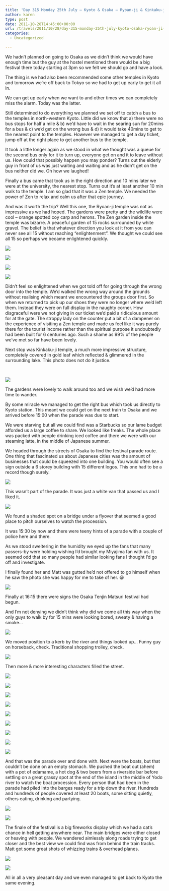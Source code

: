 ```yaml
---
title: 'Day 315 Monday 25th July – Kyoto & Osaka – Ryoan-ji & Kinkaku-ji temples + Tenjin Matsuri festival'
author: karen
type: post
date: 2011-10-28T14:45:00+00:00
url: /travels/2011/10/28/day-315-monday-25th-july-kyoto-osaka-ryoan-ji-kinkaku-ji-temples-tenjin-matsuri-festival/
categories:
  - Uncategorized

---
```

We hadn’t planned on going to Osaka as we didn’t think we would have enough time but the guy at the hostel mentioned there would be a big festival there today starting at 3pm so we felt we should go and have a look.

The thing is we had also been recommended some other temples in Kyoto and tomorrow we’re off back to Tokyo so we had to get up early to get it all in.

We can get up early when we want to and other times we can completely miss the alarm. Today was the latter.

Still determined to do everything we planned we set off to catch a bus to the temples in north-western Kyoto. Little did we know that a) there were no bus stops for half a mile & b) we’d have to wait in the searing sun for 20mins for a bus & c) we’d get on the wrong bus & d) it would take 40mins to get to the nearest point to the temples. However we managed to get a day ticket, jump off at the right place to get another bus to the temple.

It took a little longer again as we stood in what we thought was a queue for the second bus only for it to turn up, everyone get on and it to leave without us. How could that possibly happen you may ponder? Turns out the elderly guy in front of us was just waiting and waiting and as he didn’t get on the bus neither did we. Oh how we laughed!

Finally a bus came that took us in the right direction and 10 mins later we were at the university, the nearest stop. Turns out it’s at least another 10 min walk to the temple. I am so glad that it was a Zen temple. We needed the power of Zen to relax and calm us after that epic journey.

And was it worth the trip? Well this one, the Ryoan-ji temple was not as impressive as we had hoped. The gardens were pretty and the wildlife were cool – orange spotted coy carp and herons. The Zen garden inside the temple was bizarre. A peaceful garden of 15 rocks surrounded by white gravel. The belief is that whatever direction you look at it from you can never see all 15 without reaching “enlightenment”. We thought we could see all 15 so perhaps we became enlightened quickly.

![](/travels-wp-content/uploads/2011/10/P1080585.jpg)

![](/travels-wp-content/uploads/2011/10/IMG_9526.jpg)

![](/travels-wp-content/uploads/2011/10/IMG_9532.jpg)

![](/travels-wp-content/uploads/2011/10/IMG_9537.jpg)

Didn’t feel so enlightened when we got told off for going through the wrong door into the temple. We’d walked the wrong way around the grounds without realising which meant we encountered the groups door first. So when we returned to pick up our shoes they were no longer where we’d left them. Instead they were on full display in the naughty corner. How disgraceful were we not giving in our ticket we’d paid a ridiculous amount for at the gate. The stroppy lady on the counter put a bit of a dampener on the experience of visiting a Zen temple and made us feel like it was purely there for the tourist income rather than the spiritual purpose it undoubtedly had been built for 6 centuries ago. Such a shame as 99% of the people we’ve met so far have been lovely.

Next stop was Kinkaku-ji temple, a much more impressive structure, completely covered in gold leaf which reflected & glimmered in the surrounding lake. This photo does not do it justice.

&nbsp;

![](/travels-wp-content/uploads/2011/10/IMG_9545.jpg)

The gardens were lovely to walk around too and we wish we’d had more time to wander.

By some miracle we managed to get the right bus which took us directly to Kyoto station. This meant we could get on the next train to Osaka and we arrived before 15:00 when the parade was due to start.

We were starving but all we could find was a Starbucks so our lame budget afforded us a large coffee to share. We looked like freaks. The whole place was packed with people drinking iced coffee and there we were with our steaming latte, in the middle of Japanese summer.

We headed through the streets of Osaka to find the festival parade route. One thing that fascinated us about Japanese cities was the amount of businesses that could be squeezed into one building. You would often see a sign outside a 6 storey building with 15 different logos. This one had to be a record though surely.

![](/travels-wp-content/uploads/2011/10/P1080609.jpg)

This wasn’t part of the parade. It was just a white van that passed us and I liked it.

![](/travels-wp-content/uploads/2011/10/P1080611.jpg)

We found a shaded spot on a bridge under a flyover that seemed a good place to pitch ourselves to watch the procession.

It was 15:30 by now and there were teeny hints of a parade with a couple of police here and there.

As we stood sweltering in the humidity we eyed up the fans that many passers-by were holding wishing I’d brought my Miyajima fan with us. It seemed odd that so many people had similar looking fans I thought I’d go off and investigate.

I finally found her and Matt was gutted he’d not offered to go himself when he saw the photo she was happy for me to take of her. 😀

![](/travels-wp-content/uploads/2011/10/P1080614.jpg)

Finally at 16:15 there were signs the Osaka Tenjin Matsuri festival had begun.

And I’m not denying we didn’t think why did we come all this way when the only guys to walk by for 15 mins were looking bored, sweaty & having a smoke…

![](/travels-wp-content/uploads/2011/10/IMG_9560.jpg)

We moved position to a kerb by the river and things looked up… Funny guy on horseback, check. Traditional shopping trolley, check.

![](/travels-wp-content/uploads/2011/10/IMG_9577.jpg)

Then more & more interesting characters filled the street.

![](/travels-wp-content/uploads/2011/10/P1080620.jpg)

![](/travels-wp-content/uploads/2011/10/IMG_9581.jpg)

![](/travels-wp-content/uploads/2011/10/IMG_9590.jpg)

![](/travels-wp-content/uploads/2011/10/IMG_9596.jpg)

![](/travels-wp-content/uploads/2011/10/P1080637.jpg)

![](/travels-wp-content/uploads/2011/10/IMG_9610.jpg)

![](/travels-wp-content/uploads/2011/10/IMG_9615.jpg)

![](/travels-wp-content/uploads/2011/10/IMG_9632.jpg)

![](/travels-wp-content/uploads/2011/10/P1080653.jpg)

And that was the parade over and done with. Next were the boats, but that couldn’t be done on an empty stomach. We pushed the boat out (ahem) with a pot of edamame, a hot dog & two beers from a riverside bar before settling on a great grassy spot at the end of the island in the middle of Yodo river to watch the boat procession. Every person that had been in the parade had piled into the barges ready for a trip down the river. Hundreds and hundreds of people covered at least 20 boats, some sitting quietly, others eating, drinking and partying.

![](/travels-wp-content/uploads/2011/10/IMG_9660.jpg)

![](/travels-wp-content/uploads/2011/10/IMG_9662.jpg)

The finale of the festival is a big fireworks display which we had a cat’s chance in hell getting anywhere near. The main bridges were either closed or heaving with people. We wandered aimlessly along roads trying to get closer and the best view we could find was from behind the train tracks. Matt got some great shots of whizzing trains & overhead planes.

![](/travels-wp-content/uploads/2011/10/IMG_9681.jpg)

![](/travels-wp-content/uploads/2011/10/IMG_9689.jpg)

All in all a very pleasant day and we even managed to get back to Kyoto the same evening.

 [1]: http://www.mattburns.co.uk/travels/wp-content/uploads/2011/10/P1080585.jpg
 [2]: http://www.mattburns.co.uk/travels/wp-content/uploads/2011/10/IMG_9526.jpg
 [3]: http://www.mattburns.co.uk/travels/wp-content/uploads/2011/10/IMG_9532.jpg
 [4]: http://www.mattburns.co.uk/travels/wp-content/uploads/2011/10/IMG_9537.jpg
 [5]: http://www.mattburns.co.uk/travels/wp-content/uploads/2011/10/IMG_9545.jpg
 [6]: http://www.mattburns.co.uk/travels/wp-content/uploads/2011/10/P1080609.jpg
 [7]: http://www.mattburns.co.uk/travels/wp-content/uploads/2011/10/P1080611.jpg
 [8]: http://www.mattburns.co.uk/travels/wp-content/uploads/2011/10/P1080614.jpg
 [9]: http://www.mattburns.co.uk/travels/wp-content/uploads/2011/10/IMG_9560.jpg
 [10]: http://www.mattburns.co.uk/travels/wp-content/uploads/2011/10/IMG_9577.jpg
 [11]: http://www.mattburns.co.uk/travels/wp-content/uploads/2011/10/P1080620.jpg
 [12]: http://www.mattburns.co.uk/travels/wp-content/uploads/2011/10/IMG_9581.jpg
 [13]: http://www.mattburns.co.uk/travels/wp-content/uploads/2011/10/IMG_9590.jpg
 [14]: http://www.mattburns.co.uk/travels/wp-content/uploads/2011/10/IMG_9596.jpg
 [15]: http://www.mattburns.co.uk/travels/wp-content/uploads/2011/10/P1080637.jpg
 [16]: http://www.mattburns.co.uk/travels/wp-content/uploads/2011/10/IMG_9610.jpg
 [17]: http://www.mattburns.co.uk/travels/wp-content/uploads/2011/10/IMG_9615.jpg
 [18]: http://www.mattburns.co.uk/travels/wp-content/uploads/2011/10/IMG_9632.jpg
 [19]: http://www.mattburns.co.uk/travels/wp-content/uploads/2011/10/P1080653.jpg
 [20]: http://www.mattburns.co.uk/travels/wp-content/uploads/2011/10/IMG_9660.jpg
 [21]: http://www.mattburns.co.uk/travels/wp-content/uploads/2011/10/IMG_9662.jpg
 [22]: http://www.mattburns.co.uk/travels/wp-content/uploads/2011/10/IMG_9681.jpg
 [23]: http://www.mattburns.co.uk/travels/wp-content/uploads/2011/10/IMG_9689.jpg
